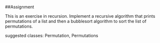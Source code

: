 ##Assignment 

This is an exercise in recursion. Implement a recursive algorithm that prints permutations of a list and then a bubblesort algorithm to sort the list of permutations.

suggested classes: Permutation, Permutations